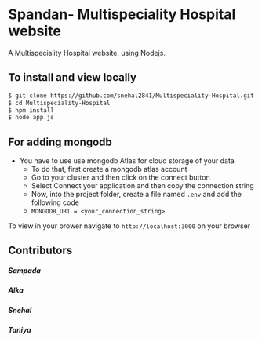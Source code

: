 # Spandan- Multispeciality Hospital website

A Multispeciality Hospital website, using Nodejs.

## To install and view locally

```bash
$ git clone https://github.com/snehal2841/Multispeciality-Hospital.git
$ cd Multispeciality-Hospital
$ npm install
$ node app.js
```

## For adding mongodb

- You have to use use mongodb Atlas for cloud storage of your data
  - To do that, first create a mongodb atlas account
  - Go to your cluster and then click on the connect button
  - Select Connect your application and then copy the connection string
  - Now, into the project folder, create a file named `.env` and add the following code
  - `MONGODB_URI = <your_connection_string>`

To view in your brower navigate to `http://localhost:3000` on your browser

## Contributors

##### Sampada

##### Alka

##### Snehal

##### Taniya
